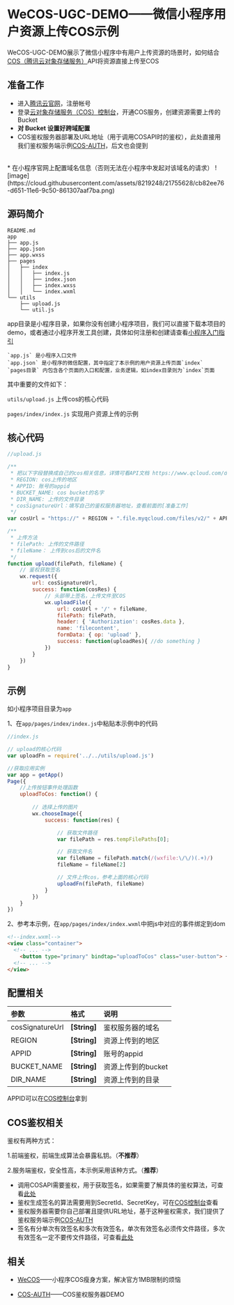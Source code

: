 # WeCOS-UGC-DEMO——微信小程序用户资源上传COS示例

WeCOS-UGC-DEMO展示了微信小程序中有用户上传资源的场景时，如何结合[COS（腾讯云对象存储服务）](https://www.qcloud.com/product/cos)API将资源直接上传至COS

## 准备工作

* 进入[腾讯云官网](https://www.qcloud.com)，注册帐号
* 登录[云对象存储服务（COS）控制台](https://console.qcloud.com/cos4)，开通COS服务，创建资源需要上传的Bucket
* **对 Bucket 设置好跨域配置**
* COS鉴权服务器部署及URL地址（用于调用COSAPI时的鉴权），此处直接用我们鉴权服务端示例[COS-AUTH](https://github.com/tencentyun/cos-auth)，后文也会提到
<br/>
* 在小程序官网上配置域名信息（否则无法在小程序中发起对该域名的请求）
![image](https://cloud.githubusercontent.com/assets/8219248/21755628/cb82ee76-d651-11e6-9c50-861307aaf7ba.png)


## 源码简介

```tree
README.md
app
├── app.js
├── app.json
├── app.wxss
├── pages
│   ├── index
│   │   ├── index.js
│   │   ├── index.json
│   │   ├── index.wxss
│   │   └── index.wxml
└── utils
    ├── upload.js
    └── util.js
```

app目录是小程序目录，如果你没有创建小程序项目，我们可以直接下载本项目的demo，或者通过小程序开发工具创建，具体如何注册和创建请查看[小程序入门指引](https://mp.weixin.qq.com/debug/wxadoc/introduction/index.html?t=1483674932)

    `app.js` 是小程序入口文件
    `app.json` 是小程序的微信配置，其中指定了本示例的用户资源上传页面`index`
    `pages目录` 内包含各个页面的入口和配置，业务逻辑，如index目录则为`index`页面

其中重要的文件如下：

`utils/upload.js` 上传cos的核心代码

`pages/index/index.js` 实现用户资源上传的示例

## 核心代码

```js
//upload.js

/**
 * 把以下字段替换成自己的cos相关信息，详情可看API文档 https://www.qcloud.com/document/product/436/6066
 * REGION: cos上传的地区
 * APPID: 账号的appid
 * BUCKET_NAME: cos bucket的名字
 * DIR_NAME: 上传的文件目录
 * cosSignatureUrl：填写自己的鉴权服务器地址，查看前面的[准备工作]
 */
var cosUrl = "https://" + REGION + ".file.myqcloud.com/files/v2/" + APPID + "/" + BUCKET_NAME + DIR_NAME

/**
 * 上传方法
 * filePath: 上传的文件路径
 * fileName： 上传到cos后的文件名
 */
function upload(filePath, fileName) {
    // 鉴权获取签名
    wx.request({
        url: cosSignatureUrl,
        success: function(cosRes) {
            // 头部带上签名，上传文件至COS
            wx.uploadFile({
                url: cosUrl + '/' + fileName,
                filePath: filePath,
                header: { 'Authorization': cosRes.data },
                name: 'filecontent',
                formData: { op: 'upload' },
                success: function(uploadRes){ //do something }
            })
        }
    })
}
```

## 示例

如小程序项目目录为`app`

1、在`app/pages/index/index.js`中粘贴本示例中的代码
```js
//index.js

// upload的核心代码
var uploadFn = require('../../utils/upload.js')

//获取应用实例
var app = getApp()
Page({
    //上传按钮事件处理函数
    uploadToCos: function() {
    
        // 选择上传的图片
        wx.chooseImage({
            success: function(res) {

                // 获取文件路径
                var filePath = res.tempFilePaths[0];

                // 获取文件名
                var fileName = filePath.match(/(wxfile:\/\/)(.+)/)
                fileName = fileName[2]

                // 文件上传cos，参考上面的核心代码
                uploadFn(filePath, fileName)
            }
        })
    }
})
```

2、参考本示例，在`app/pages/index/index.wxml`中把js中对应的事件绑定到dom
```html
<!--index.wxml-->
<view class="container">
  <!-- ... -->
    <button type="primary" bindtap="uploadToCos" class="user-button"> 一键上传 </button>
  <!-- ... -->
</view>
```

## 配置相关

| 参数 | 格式 | 说明 |
|:--|:--|:--|
|cosSignatureUrl|**[String]**|鉴权服务器的域名|
|REGION|**[String]**|资源上传到的地区|
|APPID|**[String]**|账号的appid|
|BUCKET_NAME|**[String]**|资源上传到的bucket|
|DIR_NAME|**[String]**|资源上传到的目录|

APPID可以在[COS控制台](https://console.qcloud.com/cos4/secret)拿到


## COS鉴权相关

鉴权有两种方式：

1.前端鉴权，前端生成算法会暴露私钥。（**不推荐**）

2.服务端鉴权，安全性高，本示例采用该种方式。（**推荐**）

* 调用COSAPI需要鉴权，用于获取签名，如果需要了解具体的鉴权算法，可查看[此处](https://www.qcloud.com/document/product/436/6054)  
* 鉴权生成签名的算法需要用到SecretId、SecretKey，可在[COS控制台](https://console.qcloud.com/cos4/secret)查看
* 鉴权服务器需要你自己部署且提供URL地址，基于这种鉴权需求，我们提供了鉴权服务端示例[COS-AUTH](https://github.com/tencentyun/cos-auth)
* 签名有分单次有效签名和多次有效签名，单次有效签名必须传文件路径，多次有效签名一定不要传文件路径，可查看[此处](https://www.qcloud.com/document/product/436/6054)
## 相关

* [WeCOS](https://github.com/tencentyun/wecos-ugc-upload-demo)——小程序COS瘦身方案，解决官方1MB限制的烦恼

* [COS-AUTH](https://github.com/tencentyun/cos-auth)——COS鉴权服务器DEMO

